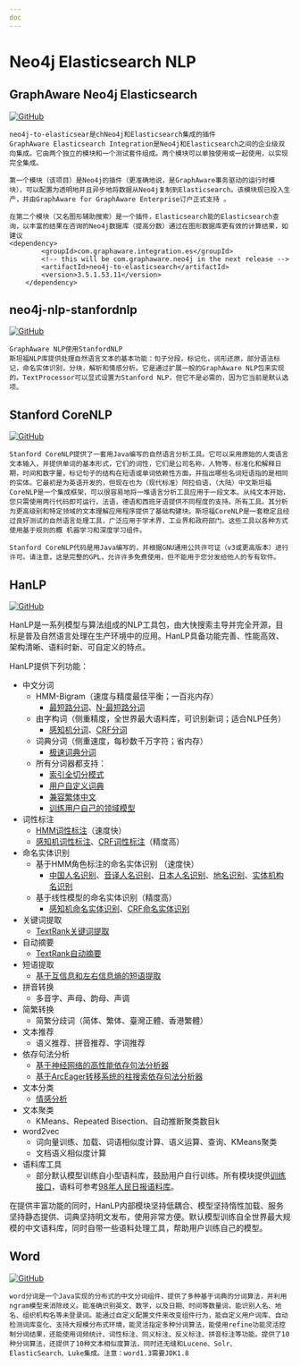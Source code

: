 ```yaml
---
doc
---
```


# Neo4j Elasticsearch NLP

## GraphAware Neo4j Elasticsearch

[![GitHub](<https://img.shields.io/badge/GitHub--yellow.svg?style=social&logo=github>)](<https://github.com/graphaware/neo4j-to-elasticsearch>)

```
neo4j-to-elasticsear是chNeo4j和Elasticsearch集成的插件
GraphAware Elasticsearch Integration是Neo4j和Elasticsearch之间的企业级双向集成。它由两个独立的模块和一个测试套件组成。两个模块可以单独使用或一起使用，以实现完全集成。

第一个模块（该项目）是Neo4j的插件（更准确地说，是GraphAware事务驱动的运行时模块），可以配置为透明地并且异步地将数据从Neo4j复制到Elasticsearch。该模块现已投入生产，并由GraphAware for GraphAware Enterprise订户正式支持 。

在第二个模块（又名图形辅助搜索）是一个插件，Elasticsearch能的Elasticsearch查询，以丰富的结果在咨询的Neo4j数据库（提高分数）通过在图形数据库更有效的计算结果，如建议
<dependency>
        <groupId>com.graphaware.integration.es</groupId>
        <!-- this will be com.graphaware.neo4j in the next release -->
        <artifactId>neo4j-to-elasticsearch</artifactId>
        <version>3.5.1.53.11</version>
    </dependency>
```

## neo4j-nlp-stanfordnlp

[![GitHub](<https://img.shields.io/badge/GitHub--yellow.svg?style=social&logo=github>)](<https://github.com/graphaware/neo4j-nlp-stanfordnlp>)

```
GraphAware NLP使用StanfordNLP
斯坦福NLP库提供处理自然语言文本的基本功能：句子分段，标记化，词形还原，部分语法标记，命名实体识别，分块，解析和情感分析。它是通过扩展一般的GraphAware NLP包来实现的。TextProcessor可以显式设置为Stanford NLP，但它不是必需的，因为它当前是默认选项。
```

## Stanford CoreNLP

[![GitHub](<https://img.shields.io/badge/GitHub--yellow.svg?style=social&logo=github>)](<https://github.com/stanfordnlp/CoreNLP>)

```
Stanford CoreNLP提供了一套用Java编写的自然语言分析工具。它可以采用原始的人类语言文本输入，并提供单词的基本形式，它们的词性，它们是公司名称，人物等，标准化和解释日期，时间和数字量，标记句子的结构在短语或单词依赖性方面，并指出哪些名词短语指的是相同的实体。它最初是为英语开发的，但现在也为（现代标准）阿拉伯语，（大陆）中文斯坦福CoreNLP是一个集成框架，可以很容易地将一堆语言分析工具应用于一段文本。从纯文本开始，您只需使用两行代码即可运行，法语，德语和西班牙语提供不同程度的支持。所有工具。其分析为更高级别和特定领域的文本理解应用程序提供了基础构建块。斯坦福CoreNLP是一套稳定且经过良好测试的自然语言处理工具，广泛应用于学术界，工业界和政府部门。这些工具以各种方式使用基于规则的概 机器学习和深度学习组件。

Stanford CoreNLP代码是用Java编写的，并根据GNU通用公共许可证（v3或更高版本）进行许可。请注意，这是完整的GPL，允许许多免费使用，但不能用于您分发给他人的专有软件。
```

## HanLP

[![GitHub](<https://img.shields.io/badge/GitHub--yellow.svg?style=social&logo=github>)](<https://github.com/hankcs/HanLP>)

HanLP是一系列模型与算法组成的NLP工具包，由大快搜索主导并完全开源，目标是普及自然语言处理在生产环境中的应用。HanLP具备功能完善、性能高效、架构清晰、语料时新、可自定义的特点。

HanLP提供下列功能：

- 中文分词
  - HMM-Bigram（速度与精度最佳平衡；一百兆内存）
    - [最短路分词](https://github.com/hankcs/HanLP#1-第一个demo)、[N-最短路分词](https://github.com/hankcs/HanLP#5-n-最短路径分词)
  - 由字构词（侧重精度，全世界最大语料库，可识别新词；适合NLP任务）
    - [感知机分词](https://github.com/hankcs/HanLP/wiki/结构化感知机标注框架)、[CRF分词](https://github.com/hankcs/HanLP#6-crf分词)
  - 词典分词（侧重速度，每秒数千万字符；省内存）
    - [极速词典分词](https://github.com/hankcs/HanLP#7-极速词典分词)
  - 所有分词器都支持：
    - [索引全切分模式](https://github.com/hankcs/HanLP#4-索引分词)
    - [用户自定义词典](https://github.com/hankcs/HanLP#8-用户自定义词典)
    - [兼容繁体中文](https://github.com/hankcs/HanLP/blob/master/src/test/java/com/hankcs/demo/DemoPerceptronLexicalAnalyzer.java#L29)
    - [训练用户自己的领域模型](https://github.com/hankcs/HanLP/wiki)
- 词性标注
  - [HMM词性标注](https://github.com/hankcs/HanLP/blob/master/src/main/java/com/hankcs/hanlp/seg/Segment.java#L584)（速度快）
  - [感知机词性标注](https://github.com/hankcs/HanLP/wiki/结构化感知机标注框架)、[CRF词性标注](https://github.com/hankcs/HanLP/wiki/CRF词法分析)（精度高）
- 命名实体识别
  - 基于HMM角色标注的命名实体识别 （速度快）
    - [中国人名识别](https://github.com/hankcs/HanLP#9-中国人名识别)、[音译人名识别](https://github.com/hankcs/HanLP#10-音译人名识别)、[日本人名识别](https://github.com/hankcs/HanLP#11-日本人名识别)、[地名识别](https://github.com/hankcs/HanLP#12-地名识别)、[实体机构名识别](https://github.com/hankcs/HanLP#13-机构名识别)
  - 基于线性模型的命名实体识别（精度高）
    - [感知机命名实体识别](https://github.com/hankcs/HanLP/wiki/结构化感知机标注框架)、[CRF命名实体识别](https://github.com/hankcs/HanLP/wiki/CRF词法分析)
- 关键词提取
  - [TextRank关键词提取](https://github.com/hankcs/HanLP#14-关键词提取)
- 自动摘要
  - [TextRank自动摘要](https://github.com/hankcs/HanLP#15-自动摘要)
- 短语提取
  - [基于互信息和左右信息熵的短语提取](https://github.com/hankcs/HanLP#16-短语提取)
- 拼音转换
  - 多音字、声母、韵母、声调
- 简繁转换
  - 简繁分歧词（简体、繁体、臺灣正體、香港繁體）
- 文本推荐
  - 语义推荐、拼音推荐、字词推荐
- 依存句法分析
  - [基于神经网络的高性能依存句法分析器](https://github.com/hankcs/HanLP#21-依存句法分析)
  - [基于ArcEager转移系统的柱搜索依存句法分析器](https://github.com/hankcs/HanLP/blob/master/src/test/java/com/hankcs/demo/DemoDependencyParser.java#L34)
- 文本分类
  - [情感分析](https://github.com/hankcs/HanLP/wiki/文本分类与情感分析#情感分析)
- 文本聚类
  - KMeans、Repeated Bisection、自动推断聚类数目k
- word2vec
  - 词向量训练、加载、词语相似度计算、语义运算、查询、KMeans聚类
  - 文档语义相似度计算
- 语料库工具
  - 部分默认模型训练自小型语料库，鼓励用户自行训练。所有模块提供[训练接口](https://github.com/hankcs/HanLP/wiki)，语料可参考[98年人民日报语料库](http://file.hankcs.com/corpus/pku98.zip)。

在提供丰富功能的同时，HanLP内部模块坚持低耦合、模型坚持惰性加载、服务坚持静态提供、词典坚持明文发布，使用非常方便。默认模型训练自全世界最大规模的中文语料库，同时自带一些语料处理工具，帮助用户训练自己的模型。

## Word

[![GitHub](<https://img.shields.io/badge/GitHub--yellow.svg?style=social&logo=github>)](<https://github.com/ysc/word>)

```
word分词是一个Java实现的分布式的中文分词组件，提供了多种基于词典的分词算法，并利用ngram模型来消除歧义。能准确识别英文、数字，以及日期、时间等数量词，能识别人名、地名、组织机构名等未登录词。能通过自定义配置文件来改变组件行为，能自定义用户词库、自动检测词库变化、支持大规模分布式环境，能灵活指定多种分词算法，能使用refine功能灵活控制分词结果，还能使用词频统计、词性标注、同义标注、反义标注、拼音标注等功能。提供了10种分词算法，还提供了10种文本相似度算法，同时还无缝和Lucene、Solr、ElasticSearch、Luke集成。注意：word1.3需要JDK1.8
```

